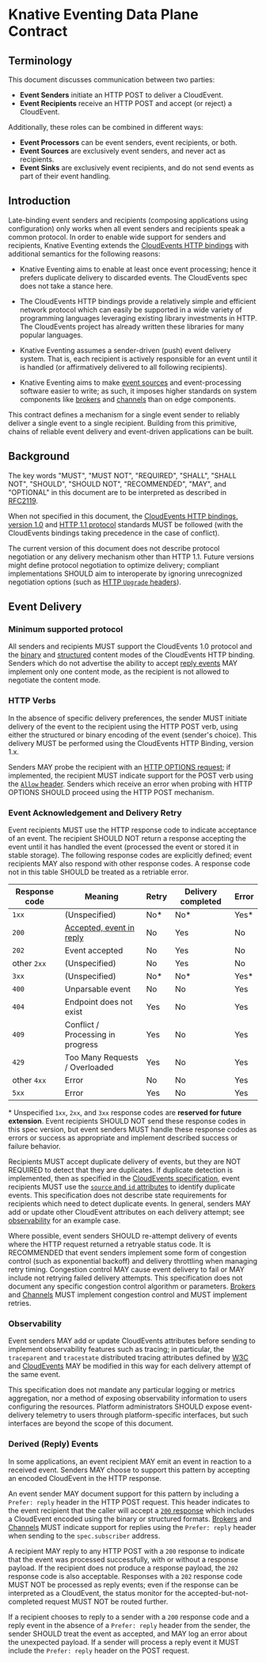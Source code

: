 # Knative Eventing Data Plane Contract

## Terminology

This document discusses communication between two parties:

- **Event Senders** initiate an HTTP POST to deliver a CloudEvent.
- **Event Recipients** receive an HTTP POST and accept (or reject) a CloudEvent.

Additionally, these roles can be combined in different ways:

- **Event Processors** can be event senders, event recipients, or both.
- **Event Sources** are exclusively event senders, and never act as recipients.
- **Event Sinks** are exclusively event recipients, and do not send events as
  part of their event handling.

## Introduction

Late-binding event senders and recipients (composing applications using
configuration) only works when all event senders and recipients speak a common
protocol. In order to enable wide support for senders and recipients, Knative
Eventing extends the
[CloudEvents HTTP bindings](https://github.com/cloudevents/spec/blob/v1.0.1/http-protocol-binding.md)
with additional semantics for the following reasons:

- Knative Eventing aims to enable at least once event processing; hence it
  prefers duplicate delivery to discarded events. The CloudEvents spec does not
  take a stance here.

- The CloudEvents HTTP bindings provide a relatively simple and efficient
  network protocol which can easily be supported in a wide variety of
  programming languages leveraging existing library investments in HTTP. The
  CloudEvents project has already written these libraries for many popular
  languages.

- Knative Eventing assumes a sender-driven (push) event delivery system. That
  is, each recipient is actively responsible for an event until it is handled
  (or affirmatively delivered to all following recipients).

- Knative Eventing aims to make [event sources](./overview.md#event-source) and
  event-processing software easier to write; as such, it imposes higher
  standards on system components like [brokers](./overview.md#broker) and
  [channels](./overview.md#channel) than on edge components.

This contract defines a mechanism for a single event sender to reliably deliver
a single event to a single recipient. Building from this primitive, chains of
reliable event delivery and event-driven applications can be built.

## Background

The key words "MUST", "MUST NOT", "REQUIRED", "SHALL", "SHALL NOT", "SHOULD",
"SHOULD NOT", "RECOMMENDED", "MAY", and "OPTIONAL" in this document are to be
interpreted as described in
[RFC2119](https://datatracker.ietf.org/doc/html/rfc2119).

When not specified in this document, the
[CloudEvents HTTP bindings, version 1.0](https://github.com/cloudevents/spec/blob/v1.0.1/http-protocol-binding.md)
and [HTTP 1.1 protocol](https://tools.ietf.org/html/rfc7230) standards MUST be
followed (with the CloudEvents bindings taking precedence in the case of
conflict).

The current version of this document does not describe protocol negotiation or
any delivery mechanism other than HTTP 1.1. Future versions might define
protocol negotiation to optimize delivery; compliant implementations SHOULD aim
to interoperate by ignoring unrecognized negotiation options (such as
[HTTP `Upgrade` headers](https://datatracker.ietf.org/doc/html/rfc7230#section-6.7)).

## Event Delivery

### Minimum supported protocol

All senders and recipients MUST support the CloudEvents 1.0 protocol and the
[binary](https://github.com/cloudevents/spec/blob/v1.0.1/http-protocol-binding.md#31-binary-content-mode)
and
[structured](https://github.com/cloudevents/spec/blob/v1.0.1/http-protocol-binding.md#32-structured-content-mode)
content modes of the CloudEvents HTTP binding. Senders which do not advertise
the ability to accept [reply events](#derived-reply-events) MAY implement only
one content mode, as the recipient is not allowed to negotiate the content mode.

### HTTP Verbs

In the absence of specific delivery preferences, the sender MUST initiate
delivery of the event to the recipient using the HTTP POST verb, using either
the structured or binary encoding of the event (sender's choice). This delivery
MUST be performed using the CloudEvents HTTP Binding, version 1.x.

Senders MAY probe the recipient with an
[HTTP OPTIONS request](https://tools.ietf.org/html/rfc7231#section-4.3.7); if
implemented, the recipient MUST indicate support for the POST verb using the
[`Allow` header](https://tools.ietf.org/html/rfc7231#section-7.4.1). Senders
which receive an error when probing with HTTP OPTIONS SHOULD proceed using the
HTTP POST mechanism.

### Event Acknowledgement and Delivery Retry

Event recipients MUST use the HTTP response code to indicate acceptance of an
event. The recipient SHOULD NOT return a response accepting the event until it
has handled the event (processed the event or stored it in stable storage). The
following response codes are explicitly defined; event recipients MAY also
respond with other response codes. A response code not in this table SHOULD be
treated as a retriable error.

| Response code | Meaning                                           | Retry | Delivery completed | Error |
| ------------- | ------------------------------------------------- | ----- | ------------------ | ----- |
| `1xx`         | (Unspecified)                                     | No\*  | No\*               | Yes\* |
| `200`         | [Accepted, event in reply](#derived-reply-events) | No    | Yes                | No    |
| `202`         | Event accepted                                    | No    | Yes                | No    |
| other `2xx`   | (Unspecified)                                     | No    | Yes                | No    |
| `3xx`         | (Unspecified)                                     | No\*  | No\*               | Yes\* |
| `400`         | Unparsable event                                  | No    | No                 | Yes   |
| `404`         | Endpoint does not exist                           | Yes   | No                 | Yes   |
| `409`         | Conflict / Processing in progress                 | Yes   | No                 | Yes   |
| `429`         | Too Many Requests / Overloaded                    | Yes   | No                 | Yes   |
| other `4xx`   | Error                                             | No    | No                 | Yes   |
| `5xx`         | Error                                             | Yes   | No                 | Yes   |

\* Unspecified `1xx`, `2xx`, and `3xx` response codes are **reserved for future
extension**. Event recipients SHOULD NOT send these response codes in this spec
version, but event senders MUST handle these response codes as errors or success
as appropriate and implement described success or failure behavior.

Recipients MUST accept duplicate delivery of events, but they are NOT REQUIRED
to detect that they are duplicates. If duplicate detection is implemented, then
as specified in the
[CloudEvents specification](https://github.com/cloudevents/spec/blob/v1.0.1/primer.md#id),
event recipients MUST use the
[`source` and `id` attributes](https://github.com/cloudevents/spec/blob/v1.0.1/spec.md#required-attributes)
to identify duplicate events. This specification does not describe state
requirements for recipients which need to detect duplicate events. In general,
senders MAY add or update other CloudEvent attributes on each delivery attempt;
see [observability](#observability) for an example case.

Where possible, event senders SHOULD re-attempt delivery of events where the
HTTP request returned a retryable status code. It is RECOMMENDED that event
senders implement some form of congestion control (such as exponential backoff)
and delivery throttling when managing retry timing. Congestion control MAY cause
event delivery to fail or MAY include not retrying failed delivery attempts.
This specification does not document any specific congestion control algorithm
or parameters. [Brokers](./overview.md#broker) and
[Channels](./overview.md#channel) MUST implement congestion control and MUST
implement retries.

### Observability

Event senders MAY add or update CloudEvents attributes before sending to
implement observability features such as tracing; in particular, the
`traceparent` and `tracestate` distributed tracing attributes defined by
[W3C](https://www.w3.org/TR/trace-context/) and
[CloudEvents](https://github.com/cloudevents/spec/blob/v1.0/extensions/distributed-tracing.md)
MAY be modified in this way for each delivery attempt of the same event.

This specification does not mandate any particular logging or metrics
aggregation, nor a method of exposing observability information to users
configuring the resources. Platform administrators SHOULD expose event-delivery
telemetry to users through platform-specific interfaces, but such interfaces are
beyond the scope of this document.

### Derived (Reply) Events

In some applications, an event recipient MAY emit an event in reaction to a
received event. Senders MAY choose to support this pattern by accepting an
encoded CloudEvent in the HTTP response.

An event sender MAY document support for this pattern by including a
`Prefer: reply` header in the HTTP POST request. This header indicates to the
event recipient that the caller will accept a
[`200` response](#event-acknowledgement-and-repeat-delivery) which includes a
CloudEvent encoded using the binary or structured formats.
[Brokers](./overview.md#broker) and [Channels](./overview.md#channel) MUST
indicate support for replies using the `Prefer: reply` header when sending to
the `spec.subscriber` address.

A recipient MAY reply to any HTTP POST with a `200` response to indicate that
the event was processed successfully, with or without a response payload. If the
recipient does not produce a response payload, the `202` response code is also
acceptable. Responses with a `202` response code MUST NOT be processed as reply
events; even if the response can be interpreted as a CloudEvent, the status
monitor for the accepted-but-not-completed request MUST NOT be routed further.

If a recipient chooses to reply to a sender with a `200` response code and a
reply event in the absence of a `Prefer: reply` header from the sender, the
sender SHOULD treat the event as accepted, and MAY log an error about the
unexpected payload. If a sender will process a reply event it MUST include the
`Prefer: reply` header on the POST request.
